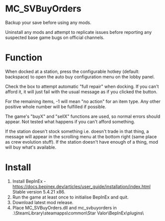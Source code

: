# MC_SVBuyOrders
  
Backup your save before using any mods.  
  
Uninstall any mods and attempt to replicate issues before reporting any suspected base game bugs on official channels.  
  
Function  
========  
When docked at a station, press the configurable hotkey (default: backspace) to open the auto buy configuration menu on the lobby panel.  

Check the box to attempt automatic "full repair" when docking.  If you can't afford it, it will just fail with the usual message as if you clicked the button.

For the remaining items, -1 will mean "no action" for an item type.  Any other positive whole number will be fulfilled if possible.
  
The game's "buyX" and "sellX" functions are used, so normal errors should appear.  Not tested what happens if you can't afford something.
  
If the station doesn't stock something i.e. doesn't trade in that thing, a message will appear in the scrolling menu at the bottom right (same place as crew evolution stuff).  If the station doesn't have enough of a thing, mod will buy what's available.  
  
Install  
=======  
1. Install BepInEx - https://docs.bepinex.dev/articles/user_guide/installation/index.html Stable version 5.4.21 x86.  
2. Run the game at least once to initialise BepInEx and quit.  
3. Download latest mod release.  
4. Place MC_SVBuyOrders.dll and mc_svbuyorders in .\SteamLibrary\steamapps\common\Star Valor\BepInEx\plugins\  
